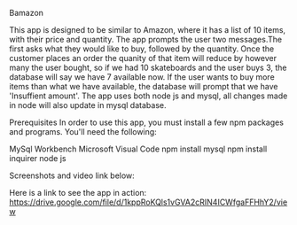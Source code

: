 Bamazon

This app is designed to be similar to Amazon, where it has a list of 10 items, with their price and quantity. The app prompts the user two messages.The first asks what they would like to buy, followed by the quantity. Once the customer places an order the quanity of that item will reduce by however many the user bought, so if we had 10 skateboards and the user buys 3, the database will say we have 7 available now. If the user wants to buy more items than what we have available, the database will prompt that we have 'Insuffient amount'. The app uses both node js and mysql, all changes made in node will also update in mysql database.

Prerequisites
In order to use this app, you must install a few npm packages and programs. You'll need the following:

MySql Workbench
Microsoft Visual Code
npm install mysql
npm install inquirer
node js

Screenshots and video link below:



Here is a link to see the app in action:
https://drive.google.com/file/d/1kppRoKQls1vGVA2cRIN4ICWfgaFFHhY2/view

